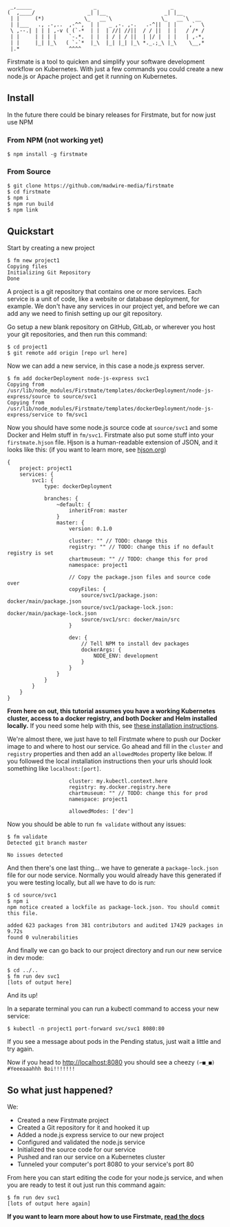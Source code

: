 ```
 _,_____                    _                        _
(  ,____/                 _| |__                   _| |__
 | |     (*)             \_   __`\                \_   __`\  __
 | |___   ., .-,..  ,-^^,  | |   _ ,-. ,-.   .-^||  | |    ,`  \
 \ ,--.| | | | ,-v ( (`-*  | |  | //| //||  / / ||  | |   / /* /
 | |     | | | |    `-.*.  | |  | / | / ||  | |/ |  | |   | ,-*,
 | |     |_| |_\   ( `-`*  |_\  |_| |_| |_\ *._.;_\ |_\    \__,*
 |.*                ^^^^
```

Firstmate is a tool to quicken and simplify your software development workflow on Kubernetes. With just a few commands you could create a new node.js or Apache project and get it running on Kubernetes.


## Install
In the future there could be binary releases for Firstmate, but for now just use NPM

### From NPM (not working yet)
```
$ npm install -g firstmate
```

### From Source
```
$ git clone https://github.com/madwire-media/firstmate
$ cd firstmate
$ npm i
$ npm run build
$ npm link
```


## Quickstart
Start by creating a new project

```
$ fm new project1
Copying files
Initializing Git Repository
Done
```

A project is a git repository that contains one or more services. Each service is a unit of code, like a website or database deployment, for example. We don't have any services in our project yet, and before we can add any we need to finish setting up our git repository.

Go setup a new blank repository on GitHub, GitLab, or wherever you host your git repositories, and then run this command:

```
$ cd project1
$ git remote add origin [repo url here]
```

Now we can add a new service, in this case a node.js express server.

```
$ fm add dockerDeployment node-js-express svc1
Copying from /usr/lib/node_modules/Firstmate/templates/dockerDeployment/node-js-express/source to source/svc1
Copying from /usr/lib/node_modules/Firstmate/templates/dockerDeployment/node-js-express/service to fm/svc1
```

Now you should have some node.js source code at `source/svc1` and some Docker and Helm stuff in `fm/svc1`. Firstmate also put some stuff into your `firstmate.hjson` file. Hjson is a human-readable extension of JSON, and it looks like this: (if you want to learn more, see [hjson.org](http://hjson.org/))

```hjson
{
    project: project1
    services: {
        svc1: {
            type: dockerDeployment

            branches: {
                ~default: {
                    inheritFrom: master
                }
                master: {
                    version: 0.1.0

                    cluster: "" // TODO: change this
                    registry: "" // TODO: change this if no default registry is set
                    chartmuseum: "" // TODO: change this for prod
                    namespace: project1

                    // Copy the package.json files and source code over
                    copyFiles: {
                        source/svc1/package.json: docker/main/package.json
                        source/svc1/package-lock.json: docker/main/package-lock.json
                        source/svc1/src: docker/main/src
                    }

                    dev: {
                        // Tell NPM to install dev packages
                        dockerArgs: {
                            NODE_ENV: development
                        }
                    }
                }
            }
        }
    }
}
```

**From here on out, this tutorial assumes you have a working Kubernetes cluster, access to a docker registry, and both Docker and Helm installed locally.** If you need some help with this, see [these installation instructions](./docs/Depencencies.md).

We're almost there, we just have to tell Firstmate where to push our Docker image to and where to host our service. Go ahead and fill in the `cluster` and `registry` properties and then add an `allowedModes` property like below. If you followed the local installation instructions then your urls should look something like `localhost:[port]`.

```
                    cluster: my.kubectl.context.here
                    registry: my.docker.registry.here
                    chartmuseum: "" // TODO: change this for prod
                    namespace: project1

                    allowedModes: ['dev']
```

Now you should be able to run `fm validate` without any issues:

```
$ fm validate
Detected git branch master

No issues detected
```

And then there's one last thing... we have to generate a `package-lock.json` file for our node service. Normally you would already have this generated if you were testing locally, but all we have to do is run:

```
$ cd source/svc1
$ npm i
npm notice created a lockfile as package-lock.json. You should commit this file.

added 623 packages from 381 contributors and audited 17429 packages in 9.72s
found 0 vulnerabilities
```

And finally we can go back to our project directory and run our new service in dev mode:

```
$ cd ../..
$ fm run dev svc1
[lots of output here]
```

And its up!

In a separate terminal you can run a kubectl command to access your new service:

```
$ kubectl -n project1 port-forward svc/svc1 8080:80
```

If you see a message about pods in the Pending status, just wait a little and try again.

Now if you head to [http://localhost:8080](http://localhost:8080) you should see a cheezy `(⌐■_■) #Yeeeaaahhh Boi!!!!!!!`

## So what just happened?
We:
* Created a new Firstmate project
* Created a Git repository for it and hooked it up
* Added a node.js express service to our new project
* Configured and validated the node.js service
* Initialized the source code for our service
* Pushed and ran our service on a Kubernetes cluster
* Tunneled your computer's port 8080 to your service's port 80

From here you can start editing the code for your node.js service, and when you are ready to test it out just run this command again:

```
$ fm run dev svc1
[lots of output here again]
```

**If you want to learn more about how to use Firstmate, [read the docs](./docs/)**
